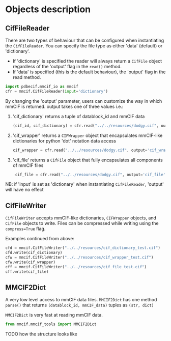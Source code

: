 # Objects description

## CifFileReader

There are two types of behaviour that can be configured when instantiating the
`CifFileReader`. You can specify the file type as either 'data' (default) or
'dictionary'.

* If 'dictionary' is specified the reader will always return a `CifFile` object
   regardless of the 'output' flag in the `read()` method.
* If 'data' is specified (this is the default behaviour), the 'output' flag
   in the read method.

```python
import pdbecif.mmcif_io as mmcif
cfr = mmcif.CifFileReader(input='dictionary')
```

By changing the 'output' parameter, users can customize the way in which mmCIF
is returned. output takes one of three values i.e.:

  1. 'cif_dictionary' returns a tuple of datablock_id and mmCIF data

      ```python
      (cif_id, cif_dictionary) = cfr.read("../../resources/dodgy.cif", output='cif_dictionary')
      ```

  2. 'cif_wrapper' returns a `CIFWrapper` object that encapsulates mmCIF-like
      dictionaries for python 'dot' notation data access

      ```python
      cif_wrapper = cfr.read("../../resources/dodgy.cif", output='cif_wrapper')
      ```

  3. 'cif_file' returns a `CifFile` object that fully encapsulates all
      components of mmCIF files

      ```python
       cif_file = cfr.read("../../resources/dodgy.cif", output='cif_file')
      ```

NB: if 'input' is set as 'dictionary' when instantiating `CifFileReader`, 'output'
will have no effect

## CifFileWriter

`CifFileWriter` accepts mmCIF-like dictionaries, `CIFWrapper` objects, and `CifFile`
objects to write. Files can be compressed while writing using the
`compress=True` flag.

Examples continued from above:

```python
cfd = mmcif.CifFileWriter("../../resources/cif_dictionary_test.cif")
cfd.write(cif_dictionary)
cfw = mmcif.CifFileWriter("../../resources/cif_wrapper_test.cif")
cfw.write(cif_wrapper)
cff = mmcif.CifFileWriter("../../resources/cif_file_test.cif")
cff.write(cif_file)
```


## MMCIF2Dict

A very low level access to mmCIF data files. `MMCIF2Dict` has one method `parse()`
that returns `(datablock_id, mmCIF_data)` tuples as `(str, dict)`

`MMCIF2Dict` is very fast at reading mmCIF data.

```python
from mmcif.mmcif_tools import MMCIF2Dict
```

TODO how the structure looks like
